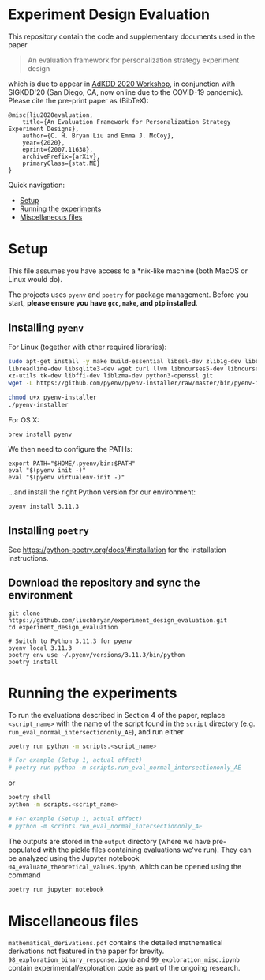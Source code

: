 # Experiment Design Evaluation

This repository contain the code and supplementary documents used in the paper

> An evaluation framework for personalization strategy experiment design

which is due to appear in [AdKDD 2020 Workshop](https://www.adkdd.org/), 
in conjunction with SIGKDD'20 (San Diego, CA, now online due to the COVID-19 pandemic).
Please cite the pre-print paper as (BibTeX):

```
@misc{liu2020evaluation,
    title={An Evaluation Framework for Personalization Strategy Experiment Designs},
    author={C. H. Bryan Liu and Emma J. McCoy},
    year={2020},
    eprint={2007.11638},
    archivePrefix={arXiv},
    primaryClass={stat.ME}
}
```

Quick navigation:
- [Setup](#Setup)
- [Running the experiments](#Running-the-experiments)
- [Miscellaneous files](#Miscellaneous-files)

# Setup
This file assumes you have access to a *nix-like machine (both MacOS or
Linux would do).

The projects uses `pyenv` and `poetry` for package management.
Before you start, **please ensure you have `gcc`, `make`, and `pip` installed**.

## Installing `pyenv`

For Linux (together with other required libraries):

``` bash
sudo apt-get install -y make build-essential libssl-dev zlib1g-dev libbz2-dev \
libreadline-dev libsqlite3-dev wget curl llvm libncurses5-dev libncursesw5-dev \
xz-utils tk-dev libffi-dev liblzma-dev python3-openssl git
wget -L https://github.com/pyenv/pyenv-installer/raw/master/bin/pyenv-installer | bash

chmod u+x pyenv-installer
./pyenv-installer
```

For OS X:
```
brew install pyenv
```

We then need to configure the PATHs:
```
export PATH="$HOME/.pyenv/bin:$PATH"
eval "$(pyenv init -)"
eval "$(pyenv virtualenv-init -)"
```

...and install the right Python version for our environment:
```
pyenv install 3.11.3
```

## Installing `poetry`
See https://python-poetry.org/docs/#installation for the installation instructions.


## Download the repository and sync the environment
```
git clone https://github.com/liuchbryan/experiment_design_evaluation.git
cd experiment_design_evaluation

# Switch to Python 3.11.3 for pyenv
pyenv local 3.11.3
poetry env use ~/.pyenv/versions/3.11.3/bin/python
poetry install
```

# Running the experiments
To run the evaluations described in Section 4 of the paper, replace `<script_name>` with the name of the 
script found in the `script` directory (e.g. `run_eval_normal_intersectiononly_AE`), and run either

```bash
poetry run python -m scripts.<script_name>

# For example (Setup 1, actual effect)
# poetry run python -m scripts.run_eval_normal_intersectiononly_AE
```

or

```bash
poetry shell
python -m scripts.<script_name>

# For example (Setup 1, actual effect)
# python -m scripts.run_eval_normal_intersectiononly_AE
```

The outputs are stored in the `output` directory (where we have pre-populated with the pickle files
containing evaluations we've run). 
They can be analyzed using the Jupyter notebook `04_evaluate_theoretical_values.ipynb`, which can be opened
using the command

```bash
poetry run jupyter notebook
```

# Miscellaneous files
`mathematical_derivations.pdf` contains the detailed mathematical derivations not featured in the paper for brevity.
`98_exploration_binary_response.ipynb` and `99_exploration_misc.ipynb` contain experimental/exploration code
as part of the ongoing research.
